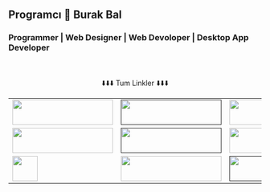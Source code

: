 <h2><b>Programcı 👋 Burak Bal</b></h2>
<h3 color=red>Programmer | Web Designer | Web Devoloper | Desktop App Developer</h3></br></br>
<center>⬇️⬇️⬇️ Tum Linkler ⬇️⬇️⬇️</center>
<table style:"text-align=center">
<tr>
<td><a href="https://www.youtube.com/channel/UCauFI0TF5hxa_sHWc6ctsWw"><img src="https://icon-library.com/images/youtube-logo-icon-png/youtube-logo-icon-png-25.jpg" width=200px height=50px></a></td>
<td><a href=""><img src="https://pngimg.com/uploads/twitch/twitch_PNG11.png" width=200px height=50px></a></td>
<td><a href="https://discord.gg/qSg3EsAWrJ"><img src="https://logos-download.com/wp-content/uploads/2021/01/Discord_Logo-1.png" width=200px height=50px></a></td>
</tr>
<tr>
<td><a href="https://www.instagram.com/burak_b_06/"><img src="https://i2.wp.com/mrvsdaily.com/wp-content/uploads/2018/02/new-instagram-text-logo.png?fit=1000%2C259&ssl=1" width=200px height=50px></a></td>
<td><a href=""><img src="https://upload.wikimedia.org/wikipedia/commons/thumb/5/51/Twitter_logo.svg/2560px-Twitter_logo.svg.png" width=200px height=50px></a></td>
<td><a href="https://github.com/programmer-turk"><img src="https://thycotic.com/wp-content/uploads/2021/03/github-logo.png?x27613" width=200px height=50px></a></td>
</tr>
<tr>
<td><a href="https://www.linkedin.com/in/burak-ball"><img src="https://upload.wikimedia.org/wikipedia/commons/thumb/8/80/LinkedIn_Logo_2013.svg/1280px-LinkedIn_Logo_2013.svg.png" widt=150px height=50px></a></td>
<td><a href="https://mail.google.com/mail/u/0/?tab=rm&ogbl#inbox?compose=GTvVlcRzBxxsJMSLbCCTPqlvvBWHKlxgtjwGTVJBDHqCPgLLpmTJKCjPvPQgKjbDQwzfMlsXBZjfp"><img src="https://cdn.freelogovectors.net/wp-content/uploads/2020/10/new_gmail_logo.png" width=200px height=50px></a></td>
<td><a href=""><img src="https://logodownload.org/wp-content/uploads/2019/08/tiktok-logo-9.png" width=200px height=50px></a></td>
</tr>
</table>



<!---
programmer-turk/programmer-turk is a ✨ special ✨ repository because its `README.md` (this file) appears on your GitHub profile.
You can click the Preview link to take a look at your changes.
--->
